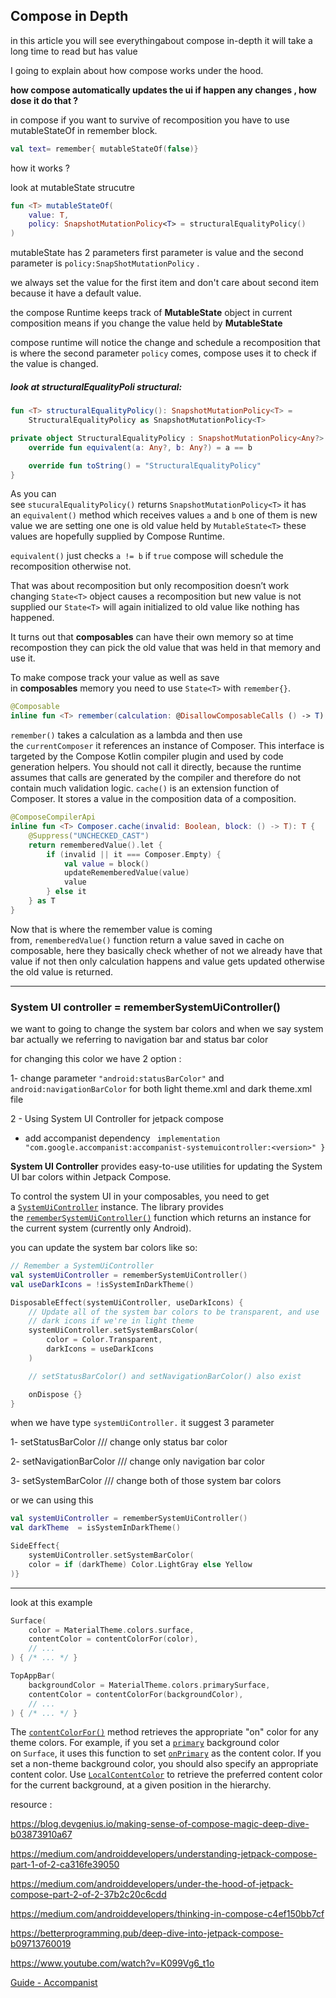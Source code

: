## Compose in Depth

in this article you will see everythingabout compose in-depth  it will take a long time to read  but has value

I going to explain about how compose works under the hood.

**how compose automatically updates the ui if happen any changes , how dose it do that ?**

in compose if you want to survive of recomposition you have to  use mutableStateOf in remember block.

```kt
val text= remember{ mutableStateOf(false)}
```

how it works ?

look at mutableState strucutre 

```kt
fun <T> mutableStateOf(
    value: T,
    policy: SnapshotMutationPolicy<T> = structuralEqualityPolicy()
)
```

mutableState has 2 parameters first  parameter is value and the second parameter  is `policy:SnapShotMutationPolicy` .

we always set the value for the first item and don't care about second item because it have a default value.

the compose Runtime keeps track of **MutableState** object in current composition means if you change the value held by **MutableState**

compose runtime will notice the change and schedule a recomposition that is where the second parameter `policy` comes, compose uses it to check if the value is changed.

##### look at structuralEqualityPoli structural:

```kt
fun <T> structuralEqualityPolicy(): SnapshotMutationPolicy<T> =
    StructuralEqualityPolicy as SnapshotMutationPolicy<T>

private object StructuralEqualityPolicy : SnapshotMutationPolicy<Any?> {
    override fun equivalent(a: Any?, b: Any?) = a == b

    override fun toString() = "StructuralEqualityPolicy"
}
```

As you can see `stucuralEqualityPolicy()` returns `SnapshotMutationPolicy<T>` it has an `equivalent()` method which receives values `a` and `b` one of them is new value we are setting one one is old value held by `MutableState<T>` these values are hopefully supplied by Compose Runtime.

`equivalent()` just checks `a != b` if `true` compose will schedule the recomposition otherwise not. 

That was about recomposition but only recomposition doesn’t work changing `State<T>` object causes a recomposition but new value is not supplied our `State<T>` will again initialized to old value like nothing has happened.

It turns out that **composables** can have their own memory so at time recompostion they can pick the old value that was held in that memory and use it.

To make compose track your value as well as save in **composables** memory you need to use `State<T>` with `remember{}`.

```kt
@Composable
inline fun <T> remember(calculation: @DisallowComposableCalls () -> T): T = currentComposer.cache(false, calculation)
```

`remember()` takes a calculation as a lambda and then use the `currentComposer` it references an instance of Composer. This interface is targeted by the Compose Kotlin compiler plugin and used by code generation helpers. You should not call it directly, because the runtime assumes that calls are generated by the compiler and therefore do not contain much validation logic. `cache()` is an extension function of Composer. It stores a value in the composition data of a composition.

```kt
@ComposeCompilerApi
inline fun <T> Composer.cache(invalid: Boolean, block: () -> T): T {
    @Suppress("UNCHECKED_CAST")
    return rememberedValue().let {
        if (invalid || it === Composer.Empty) {
            val value = block()
            updateRememberedValue(value)
            value
        } else it
    } as T
}
```

Now that is where the remember value is coming from, `rememberedValue()` function return a value saved in cache on composable, here they basically check whether of not we already have that value if not then only calculation happens and value gets updated otherwise the old value is returned.

----

### System UI controller   = rememberSystemUiController()

we want to going to change the system bar colors and when we say system bar actually we referring to navigation bar and status bar color 

for changing this color we have 2 option :

1- change parameter `"android:statusBarColor"` and `android:navigationBarColor`  for both  light theme.xml and dark theme.xml file 

2 - Using System UI Controller for jetpack compose 

- add  accompanist dependency ` implementation "com.google.accompanist:accompanist-systemuicontroller:<version>" }`

**System UI Controller** provides easy-to-use utilities for updating the System UI bar colors within Jetpack Compose.

To control the system UI in your composables, you need to get a [`SystemUiController`](https://google.github.io/accompanist/api/systemuicontroller/systemuicontroller/com.google.accompanist.systemuicontroller/-system-ui-controller/) instance. The library provides the [`rememberSystemUiController()`](https://google.github.io/accompanist/api/systemuicontroller/systemuicontroller/com.google.accompanist.systemuicontroller/remember-system-ui-controller.html) function which returns an instance for the current system (currently only Android).

you can update the system bar colors like so:

```kt
// Remember a SystemUiController
val systemUiController = rememberSystemUiController()
val useDarkIcons = !isSystemInDarkTheme()

DisposableEffect(systemUiController, useDarkIcons) {
    // Update all of the system bar colors to be transparent, and use
    // dark icons if we're in light theme
    systemUiController.setSystemBarsColor(
        color = Color.Transparent,
        darkIcons = useDarkIcons
    )

    // setStatusBarColor() and setNavigationBarColor() also exist

    onDispose {}
}
```

when we have type `systemUiController.`  it suggest 3 parameter 

1- setStatusBarColor                     /// change only status bar color 

2- setNavigationBarColor            /// change only navigation bar color

3- setSystemBarColor /// change both of those system bar colors

or we can using this

```kt
val systemUiController = rememberSystemUiController()
val darkTheme  = isSystemInDarkTheme()

SideEffect{
    systemUiController.setSystemBarColor(
    color = if (darkTheme) Color.LightGray else Yellow
)}
```

------------------------------

 look at this example 

```kt
Surface(
    color = MaterialTheme.colors.surface,
    contentColor = contentColorFor(color),
    // ...
) { /* ... */ }

TopAppBar(
    backgroundColor = MaterialTheme.colors.primarySurface,
    contentColor = contentColorFor(backgroundColor),
    // ...
) { /* ... */ }
```

The [`contentColorFor()`](https://developer.android.com/reference/kotlin/androidx/compose/material/package-summary#contentColorFor(androidx.compose.ui.graphics.Color)) method retrieves the appropriate "on" color for any theme colors. For example, if you set a [`primary`](https://developer.android.com/reference/kotlin/androidx/compose/material/Colors#primary()) background color on `Surface`, it uses this function to set [`onPrimary`](https://developer.android.com/reference/kotlin/androidx/compose/material/Colors#onPrimary()) as the content color. If you set a non-theme background color, you should also specify an appropriate content color. Use [`LocalContentColor`](https://developer.android.com/reference/kotlin/androidx/compose/material/package-summary#LocalContentColor()) to retrieve the preferred content color for the current background, at a given position in the hierarchy.

resource :

https://blog.devgenius.io/making-sense-of-compose-magic-deep-dive-b03873910a67

https://medium.com/androiddevelopers/understanding-jetpack-compose-part-1-of-2-ca316fe39050

https://medium.com/androiddevelopers/under-the-hood-of-jetpack-compose-part-2-of-2-37b2c20c6cdd

https://medium.com/androiddevelopers/thinking-in-compose-c4ef150bb7cf

https://betterprogramming.pub/deep-dive-into-jetpack-compose-b09713760019

https://www.youtube.com/watch?v=K099Vg6_t1o

[Guide - Accompanist](https://google.github.io/accompanist/systemuicontroller/)
